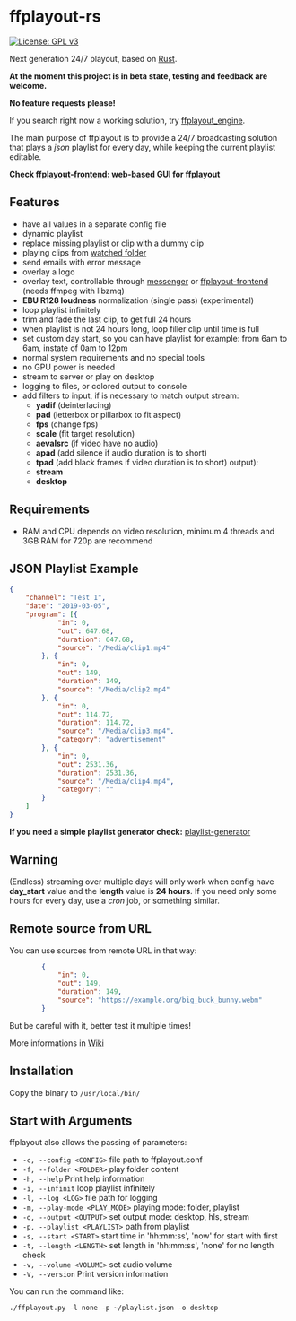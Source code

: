 **ffplayout-rs**
================

[![License: GPL v3](https://img.shields.io/badge/License-GPLv3-blue.svg)](https://www.gnu.org/licenses/gpl-3.0)

Next generation 24/7 playout, based on [Rust](https://www.rust-lang.org/).

**At the moment this project is in beta state, testing and feedback are welcome.**

**No feature requests please!**

If you search right now a working solution, try [ffplayout_engine](https://github.com/ffplayout/ffplayout_engine).

The main purpose of ffplayout is to provide a 24/7 broadcasting solution that plays a *json* playlist for every day, while keeping the current playlist editable.

**Check [ffplayout-frontend](https://github.com/ffplayout/ffplayout-frontend): web-based GUI for ffplayout**

**Features**
-----

- have all values in a separate config file
- dynamic playlist
- replace missing playlist or clip with a dummy clip
- playing clips from [watched folder](https://github.com/ffplayout/ffplayout_engine/wiki/Watch-Folder)
- send emails with error message
- overlay a logo
- overlay text, controllable through [messenger](https://github.com/ffplayout/messenger) or [ffplayout-frontend](https://github.com/ffplayout/ffplayout-frontend) (needs ffmpeg with libzmq)
- **EBU R128 loudness** normalization (single pass) (experimental)
- loop playlist infinitely
- trim and fade the last clip, to get full 24 hours
- when playlist is not 24 hours long, loop filler clip until time is full
- set custom day start, so you can have playlist for example: from 6am to 6am, instate of 0am to 12pm
- normal system requirements and no special tools
- no GPU power is needed
- stream to server or play on desktop
- logging to files, or colored output to console
- add filters to input, if is necessary to match output stream:
  - **yadif** (deinterlacing)
  - **pad** (letterbox or pillarbox to fit aspect)
  - **fps** (change fps)
  - **scale** (fit target resolution)
  - **aevalsrc** (if video have no audio)
  - **apad** (add silence if audio duration is to short)
  - **tpad** (add black frames if video duration is to short)
output):
  - **stream**
  - **desktop**

Requirements
-----

- RAM and CPU depends on video resolution, minimum 4 threads and 3GB RAM for 720p are recommend

JSON Playlist Example
-----

```json
{
    "channel": "Test 1",
    "date": "2019-03-05",
    "program": [{
            "in": 0,
            "out": 647.68,
            "duration": 647.68,
            "source": "/Media/clip1.mp4"
        }, {
            "in": 0,
            "out": 149,
            "duration": 149,
            "source": "/Media/clip2.mp4"
        }, {
            "in": 0,
            "out": 114.72,
            "duration": 114.72,
            "source": "/Media/clip3.mp4",
            "category": "advertisement"
        }, {
            "in": 0,
            "out": 2531.36,
            "duration": 2531.36,
            "source": "/Media/clip4.mp4",
            "category": ""
        }
    ]
}
```

**If you need a simple playlist generator check:** [playlist-generator](https://github.com/ffplayout/playlist-generator)

**Warning**
-----

(Endless) streaming over multiple days will only work when config have **day_start** value and the **length** value is **24 hours**. If you need only some hours for every day, use a *cron* job, or something similar.

Remote source from URL
-----

You can use sources from remote URL in that way:

```json
        {
            "in": 0,
            "out": 149,
            "duration": 149,
            "source": "https://example.org/big_buck_bunny.webm"
        }
```

But be careful with it, better test it multiple times!

More informations in [Wiki](https://github.com/ffplayout/ffplayout_engine/wiki/Remote-URL-Source)

Installation
-----

Copy the binary to `/usr/local/bin/`

Start with Arguments
-----

ffplayout also allows the passing of parameters:

- `-c, --config <CONFIG>`          file path to ffplayout.conf
- `-f, --folder <FOLDER>`          play folder content
- `-h, --help`                     Print help information
- `-i, --infinit`                  loop playlist infinitely
- `-l, --log <LOG>`                file path for logging
- `-m, --play-mode <PLAY_MODE>`    playing mode: folder, playlist
- `-o, --output <OUTPUT>`          set output mode: desktop, hls, stream
- `-p, --playlist <PLAYLIST>`      path from playlist
- `-s, --start <START>`            start time in 'hh:mm:ss', 'now' for start with first
- `-t, --length <LENGTH>`          set length in 'hh:mm:ss', 'none' for no length check
- `-v, --volume <VOLUME>`          set audio volume
- `-V, --version`                  Print version information


You can run the command like:

```SHELL
./ffplayout.py -l none -p ~/playlist.json -o desktop
```
